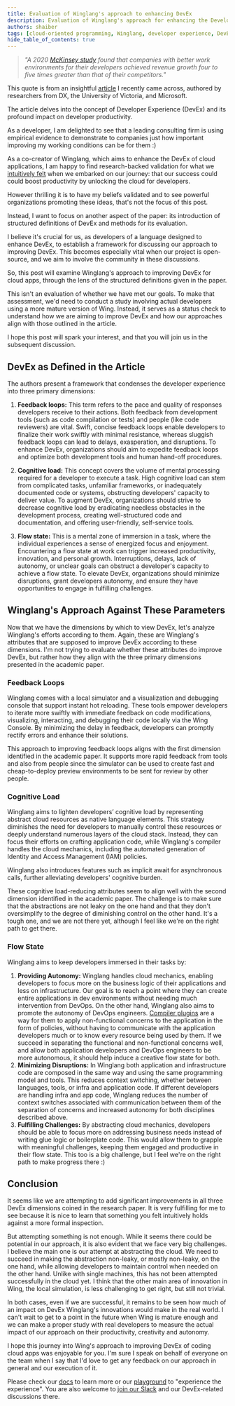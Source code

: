```yaml
---
title: Evaluation of Winglang's approach to enhancing DevEx
description: Evaluation of Winglang's approach for enhancing the Developer Experience (DevEx) of coding cloud applications using principles presented in a cited academic paper.
authors: shaiber
tags: [cloud-oriented programming, Winglang, developer experience, DevEx]
hide_table_of_contents: true
---
```


> *"A 2020 [McKinsey study](https://www.mckinsey.com/industries/technology-media-and-telecommunications/our-insights/developer-velocity-how-software-excellence-fuels-business-performance) found that companies with better work environments for their developers achieved revenue growth four to five times greater than that of their competitors."*

This quote is from an insightful [article](https://queue.acm.org/detail.cfm?id=3595878) I recently came across, authored by researchers from DX, the University of Victoria, and Microsoft.

The article delves into the concept of Developer Experience (DevEx) and its profound impact on developer productivity.

As a developer, I am delighted to see that a leading consulting firm is using empirical evidence to demonstrate to companies just how important improving my working conditions can be for them :)

As a co-creator of Winglang, which aims to enhance the DevEx of cloud applications, I am happy to find research-backed validation for what we [intuitively felt](https://docs.winglang.io/blog/2022/11/23/manifesto) when we embarked on our journey: that our success could could boost productivity by unlocking the cloud for developers.

However thrilling it is to have my beliefs validated and to see powerful organizations promoting these ideas, that's not the focus of this post.

Instead, I want to focus on another aspect of the paper: its introduction of structured definitions of DevEx and methods for its evaluation.

I believe it's crucial for us, as developers of a language designed to enhance DevEx, to establish a framework for discussing our approach to improving DevEx. This becomes especially vital when our project is open-source, and we aim to involve the community in these discussions.

So, this post will examine Winglang's approach to improving DevEx for cloud apps, through the lens of the structured definitions given in the paper.

This isn't an evaluation of whether we have met our goals. To make that assessment, we'd need to conduct a study involving actual developers using a more mature version of Wing. 
Instead, it serves as a status check to understand how we are aiming to improve DevEx and how our approaches align with those outlined in the article.

I hope this post will spark your interest, and that you will join us in the subsequent discussion.

<!--truncate-->

## DevEx as Defined in the Article

The authors present a framework that condenses the developer experience into three primary dimensions:

1. **Feedback loops:** This term refers to the pace and quality of responses developers receive to their actions. Both feedback from development tools (such as code compilation or tests) and people (like code reviewers) are vital. Swift, concise feedback loops enable developers to finalize their work swiftly with minimal resistance, whereas sluggish feedback loops can lead to delays, exasperation, and disruptions. To enhance DevEx, organizations should aim to expedite feedback loops and optimize both development tools and human hand-off procedures.

2. **Cognitive load:** This concept covers the volume of mental processing required for a developer to execute a task. High cognitive load can stem from complicated tasks, unfamiliar frameworks, or inadequately documented code or systems, obstructing developers' capacity to deliver value. To augment DevEx, organizations should strive to decrease cognitive load by eradicating needless obstacles in the development process, creating well-structured code and documentation, and offering user-friendly, self-service tools.

3. **Flow state:** This is a mental zone of immersion in a task, where the individual experiences a sense of energized focus and enjoyment. Encountering a flow state at work can trigger increased productivity, innovation, and personal growth. Interruptions, delays, lack of autonomy, or unclear goals can obstruct a developer's capacity to achieve a flow state. To elevate DevEx, organizations should minimize disruptions, grant developers autonomy, and ensure they have opportunities to engage in fulfilling challenges.

## Winglang's Approach Against These Parameters

Now that we have the dimensions by which to view DevEx, let's analyze Winglang's efforts according to them. Again, these are Winglang's attributes that are supposed to improve DevEx according to these dimensions. I'm not trying to evaluate whether these attributes do improve DevEx, but rather how they align with the three primary dimensions presented in the academic paper.

### Feedback Loops
Winglang comes with a local simulator and a visualization and debugging console that support instant hot reloading. 
These tools empower developers to iterate more swiftly with immediate feedback on code modifications, visualizing, interacting, and debugging their code locally via the Wing Console. 
By minimizing the delay in feedback, developers can promptly rectify errors and enhance their solutions. 

This approach to improving feedback loops aligns with the first dimension identified in the academic paper. 
It supports more rapid feedback from tools and also from people since the simulator can be used to create fast and cheap-to-deploy preview environments to be sent for review by other people.

### Cognitive Load
Winglang aims to lighten developers’ cognitive load by representing abstract cloud resources as native language elements. 
This strategy diminishes the need for developers to manually control these resources or deeply understand numerous layers of the cloud stack. 
Instead, they can focus their efforts on crafting application code, while Winglang's compiler handles the cloud mechanics, including the automated generation of Identity and Access Management (IAM) policies. 

Winglang also introduces features such as implicit await for asynchronous calls, further alleviating developers' cognitive burden. 

These cognitive load-reducing attributes seem to align well with the second dimension identified in the academic paper. 
The challenge is to make sure that the abstractions are not leaky on the one hand and that they don't oversimplify to the degree of diminishing control on the other hand. 
It's a tough one, and we are not there yet, although I feel like we're on the right path to get there.

### Flow State
Winglang aims to keep developers immersed in their tasks by:

1. **Providing Autonomy:** Winglang handles cloud mechanics, enabling developers to focus more on the business logic of their applications and less on infrastructure.
Our goal is to reach a point where they can create entire applications in dev environments without needing much intervention from DevOps.
On the other hand, Winglang also aims to promote the autonomy of DevOps engineers. [Compiler plugins](https://docs.winglang.io/blog/2023/02/17/plugins) are a way for them to apply non-functional concerns to the application in the form of policies, without having to communicate with the application developers much or to know every resource being used by them. 
If we succeed in separating the functional and non-functional concerns well, and allow both application developers and DevOps engineers to be more autonomous, it should help induce a creative flow state for both.
2. **Minimizing Disruptions:** In Winglang both application and infrastructure code are composed in the same way and using the same programming model and tools. 
This reduces context switching, whether between languages, tools, or infra and application code. 
If different developers are handling infra and app code, Winglang reduces the number of context switches associated with communication between them of the separation of concerns and increased autonomy for both disciplines described above. 
3. **Fulfilling Challenges:** By abstracting cloud mechanics, developers should be able to focus more on addressing business needs instead of writing glue logic or boilerplate code. This would allow them to grapple with meaningful challenges, keeping them engaged and productive in their flow state. 
This too is a big challenge, but I feel we're on the right path to make progress there :)

## Conclusion
It seems like we are attempting to add significant improvements in all three DevEx dimensions coined in the research paper. 
It is very fulfilling for me to see because it is nice to learn that something you felt intuitively holds against a more formal inspection. 

But attempting something is not enough. 
While it seems there could be potential in our approach, it is also evident that we face very big challenges. 
I believe the main one is our attempt at abstracting the cloud. 
We need to succeed in making the abstraction non-leaky, or mostly non-leaky, on the one hand, while allowing developers to maintain control when needed on the other hand. 
Unlike with single machines, this has not been attempted successfully in the cloud yet. 
I think that the other main area of innovation in Wing, the local simulation, is less challenging to get right, but still not trivial.

In both cases, even if we are successful, it remains to be seen how much of an impact on DevEx Winglang's innovations would make in the real world.
I can't wait to get to a point in the future when Wing is mature enough and we can make a proper study with real developers to measure the actual impact of our approach on their productivity, creativity and autonomy.
 
I hope this journey into Wing's approach to improving DevEx of coding cloud apps was enjoyable for you. 
I'm sure I speak on behalf of everyone on the team when I say that I'd love to get any feedback on our approach in general and our execution of it.

Please check our [docs](https://docs.winglang.io) to learn more or our [playground](https://play.winglang.io) to "experience the experience".
You are also welcome to [join our Slack](https://t.winglang.io/slack) and our DevEx-related discussions there.